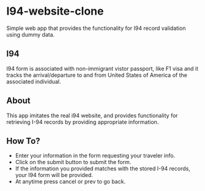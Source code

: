 # I94-website-clone

Simple web app that provides the functionality for I94 record validation using dummy data.

## I94

I94 form is associated with non-immigrant vistor passport, like F1 visa and it tracks the arrival/departure to and from United States of America of the associated individual.

## About

This app imitates the real i94 website, and provides functionality for retrieving I-94 records by providing appropriate information.

## How To?

- Enter your information in the form requesting your traveler info.
- Click on the submit button to submit the form.
- If the information you provided matches with the stored I-94 records, your I94 form will be provided.
- At anytime press cancel or prev to go back.
